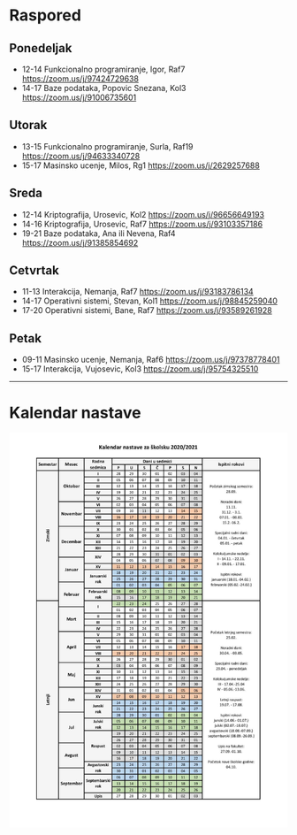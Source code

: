 # Raspored

## Ponedeljak
* 12-14 Funkcionalno programiranje, Igor, Raf7 https://zoom.us/j/97424729638
* 14-17 Baze podataka, Popovic Snezana, Kol3 https://zoom.us/j/91006735601

## Utorak
* 13-15 Funkcionalno programiranje, Surla, Raf19 https://zoom.us/j/94633340728
* 15-17 Masinsko ucenje, Milos, Rg1 https://zoom.us/j/2629257688

## Sreda
* 12-14 Kriptografija, Urosevic, Kol2 https://zoom.us/j/96656649193
* 14-16 Kriptografija, Urosevic, Raf7 https://zoom.us/j/93103357186
* 19-21 Baze podataka, Ana ili Nevena, Raf4 https://zoom.us/j/91385854692

## Cetvrtak
* 11-13 Interakcija, Nemanja, Raf7 https://zoom.us/j/93183786134
* 14-17 Operativni sistemi, Stevan, Kol1 https://zoom.us/j/98845259040
* 17-20 Operativni sistemi, Bane, Raf7 https://zoom.us/j/93589261928

## Petak
* 09-11 Masinsko ucenje, Nemanja, Raf6 https://zoom.us/j/97378778401
* 15-17 Interakcija, Vujosevic, Kol3 https://zoom.us/j/95754325510

---

# Kalendar nastave

![raspored](kalendar_20_21.jpg)
